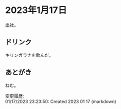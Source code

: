 # 2023年1月17日

出社。

## ドリンク

キリンガラナを飲んだ。

## あとがき

ねむ。

変更履歴:  
01/17/2023 23:23:50: Created 2023 01 17 (markdown)  
